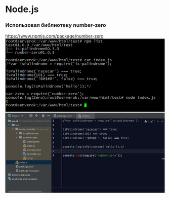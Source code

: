 # Node.js
### Использовал библиотеку number-zero
https://www.npmjs.com/package/number-zero
![Image alt](https://github.com/FunnyWelder/Node/blob/main/1.png)
![Image alt](https://github.com/FunnyWelder/Node/blob/main/2.png)
